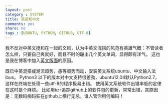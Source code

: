 ```yaml
---
layout: post 
category : SYSTEM
title: 英语和中文
comments: yes
share: no
tags : [UBUNTU, PYTHON, GITHUB, UTF-8]
---
```


我不反对中英文搅和在一起的文风，认为中英文混搭的风范有英雄气概：不管读者怎么样，只要自己爽就好，而且不时的蹦出几个英文单词，显得颇有洋气。
这也是我在博客中加入[英文版面](http://yanshuo.name/en/)的原因。

既已中英混搭成潮流趋势，愚等顺势而动，安装英文系统ubuntu、中文输入法ibus。
Python3 以下的版本对中文支持很差劲，ubuntu12.04默认Python2.7，这样在终端在处理一些utf-8的程序极易出错。
使用英文系统软件出错率低的定律在这时是个麻烦。
比如用`bzr`追踪github上的软件包的更新，常常出错，其原因是：无数码痴码狂在github上横行无忌，谁人管你用何编码！
